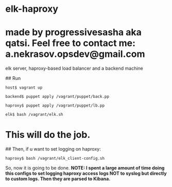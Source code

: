 # elk-haproxy
<h1> made by progressivesasha aka qatsi. Feel free to contact me: a.nekrasov.opsdev@gmail.com </h1>
<p> elk server, haproxy-based load balancer and a backend machine <p>
## Run 

```
host$ vagrant up
```

```
backend$ puppet apply /vagrant/puppet/back.pp
```

```
haproxy$ puppet apply /vagrant/puppet/lb.pp
```

```
elk$ bash /vagrant/elk.sh
```

<h1> This will do the job. </h1>
## Then, if u want to set logging on haproxy:

```
haproxy$ bash /vagrant/elk_client-config.sh
```

<p> So, now it is going to be done. <b> NOTE: I spent a large amount of time doing this configs to set logging haproxy access logs NOT to syslog but directly to custom logs. Then they are parsed to Kibana. </b> </p> 

